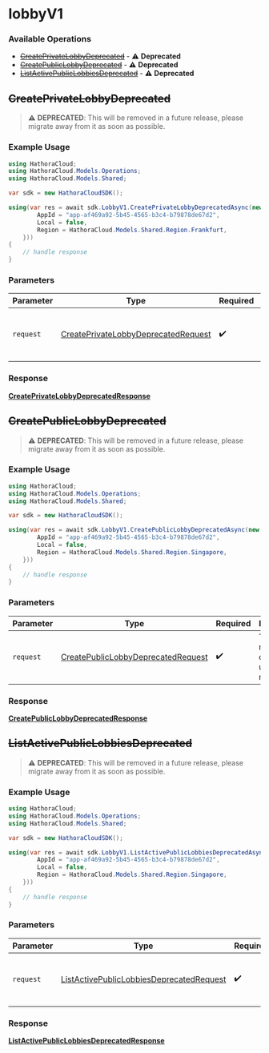 # lobbyV1

### Available Operations

* [~~CreatePrivateLobbyDeprecated~~](#createprivatelobbydeprecated) - :warning: **Deprecated**
* [~~CreatePublicLobbyDeprecated~~](#createpubliclobbydeprecated) - :warning: **Deprecated**
* [~~ListActivePublicLobbiesDeprecated~~](#listactivepubliclobbiesdeprecated) - :warning: **Deprecated**

## ~~CreatePrivateLobbyDeprecated~~

> :warning: **DEPRECATED**: This will be removed in a future release, please migrate away from it as soon as possible.

### Example Usage

```csharp
using HathoraCloud;
using HathoraCloud.Models.Operations;
using HathoraCloud.Models.Shared;

var sdk = new HathoraCloudSDK();

using(var res = await sdk.LobbyV1.CreatePrivateLobbyDeprecatedAsync(new CreatePrivateLobbyDeprecatedRequest() {
        AppId = "app-af469a92-5b45-4565-b3c4-b79878de67d2",
        Local = false,
        Region = HathoraCloud.Models.Shared.Region.Frankfurt,
    }))
{
    // handle response
}
```

### Parameters

| Parameter                                                                                             | Type                                                                                                  | Required                                                                                              | Description                                                                                           |
| ----------------------------------------------------------------------------------------------------- | ----------------------------------------------------------------------------------------------------- | ----------------------------------------------------------------------------------------------------- | ----------------------------------------------------------------------------------------------------- |
| `request`                                                                                             | [CreatePrivateLobbyDeprecatedRequest](../../models/operations/CreatePrivateLobbyDeprecatedRequest.md) | :heavy_check_mark:                                                                                    | The request object to use for the request.                                                            |


### Response

**[CreatePrivateLobbyDeprecatedResponse](../../models/operations/CreatePrivateLobbyDeprecatedResponse.md)**


## ~~CreatePublicLobbyDeprecated~~

> :warning: **DEPRECATED**: This will be removed in a future release, please migrate away from it as soon as possible.

### Example Usage

```csharp
using HathoraCloud;
using HathoraCloud.Models.Operations;
using HathoraCloud.Models.Shared;

var sdk = new HathoraCloudSDK();

using(var res = await sdk.LobbyV1.CreatePublicLobbyDeprecatedAsync(new CreatePublicLobbyDeprecatedRequest() {
        AppId = "app-af469a92-5b45-4565-b3c4-b79878de67d2",
        Local = false,
        Region = HathoraCloud.Models.Shared.Region.Singapore,
    }))
{
    // handle response
}
```

### Parameters

| Parameter                                                                                           | Type                                                                                                | Required                                                                                            | Description                                                                                         |
| --------------------------------------------------------------------------------------------------- | --------------------------------------------------------------------------------------------------- | --------------------------------------------------------------------------------------------------- | --------------------------------------------------------------------------------------------------- |
| `request`                                                                                           | [CreatePublicLobbyDeprecatedRequest](../../models/operations/CreatePublicLobbyDeprecatedRequest.md) | :heavy_check_mark:                                                                                  | The request object to use for the request.                                                          |


### Response

**[CreatePublicLobbyDeprecatedResponse](../../models/operations/CreatePublicLobbyDeprecatedResponse.md)**


## ~~ListActivePublicLobbiesDeprecated~~

> :warning: **DEPRECATED**: This will be removed in a future release, please migrate away from it as soon as possible.

### Example Usage

```csharp
using HathoraCloud;
using HathoraCloud.Models.Operations;
using HathoraCloud.Models.Shared;

var sdk = new HathoraCloudSDK();

using(var res = await sdk.LobbyV1.ListActivePublicLobbiesDeprecatedAsync(new ListActivePublicLobbiesDeprecatedRequest() {
        AppId = "app-af469a92-5b45-4565-b3c4-b79878de67d2",
        Local = false,
        Region = HathoraCloud.Models.Shared.Region.Singapore,
    }))
{
    // handle response
}
```

### Parameters

| Parameter                                                                                                       | Type                                                                                                            | Required                                                                                                        | Description                                                                                                     |
| --------------------------------------------------------------------------------------------------------------- | --------------------------------------------------------------------------------------------------------------- | --------------------------------------------------------------------------------------------------------------- | --------------------------------------------------------------------------------------------------------------- |
| `request`                                                                                                       | [ListActivePublicLobbiesDeprecatedRequest](../../models/operations/ListActivePublicLobbiesDeprecatedRequest.md) | :heavy_check_mark:                                                                                              | The request object to use for the request.                                                                      |


### Response

**[ListActivePublicLobbiesDeprecatedResponse](../../models/operations/ListActivePublicLobbiesDeprecatedResponse.md)**

